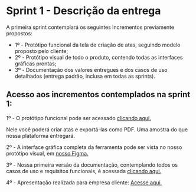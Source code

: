 # Sprint 1 - Descrição da entrega

A primeira sprint contemplará os seguintes incrementos previamente propostos:

- 1º - Protótipo funcional da tela de criação de atas, seguindo modelo proposto pelo cliente;
- 2º - Protótipo visual de todo o produto, contendo todas as interfaces gráficas prontas;
- 3º - Documentação dos valores entregues e dos casos de uso detalhados (entrega padrão, inclusa em todas as sprints).

## Acesso aos incrementos contemplados na sprint 1:

1º - O protótipo funcional pode ser acessado [clicando aqui.](https://typext.vercel.app/)

Nele você poderá criar atas e exportá-las como PDF. Uma amostra do que nossa plataforma entregará.

2º - A interface gráfica completa da ferramenta pode ser vista no nosso protótipo visual, em [nosso Figma.](https://www.figma.com/file/Zc5xu1dvWulkhRkqGWU8bS/Typext-Novo-Prot%C3%B3tipo?node-id=0%3A1)

3º - Nossa primeira versão da documentação, contemplando todos os casos de uso e requisitos funcionais, é acessada [clicando aqui.](https://github.com/Typext/Entregas-e-documentos/blob/main/docs/Documenta%C3%A7%C3%A3o%20geral%20-%20Casos%20de%20uso%2C%20requisitos%20e%20diagrama%20de%20contexto.pdf)

4º - Apresentação realizada para empresa cliente: [Acesse aqui.](https://www.canva.com/design/DAEaLlaUFec/Sa-mv3LFWQdluoEd9wFDUw/view?utm_content=DAEaLlaUFec&utm_campaign=designshare&utm_medium=link&utm_source=sharebutton)
